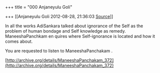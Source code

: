 +++
title = "000 Anjaneyulu Goli"

+++
[[Anjaneyulu Goli	2012-08-28, 21:36:03 [Source](https://groups.google.com/g/bvparishat/c/ewKr7xHGK3E)]]



In all the works AdiSankara talked about ignorance of the Self as the problem of human bondage and Self knowledge as remedy. ManeeshaPanchkam en quires where Self-ignorance is located and how it comes about.  
  
You are requested to listen to ManeeshaPanchakam .  
  
[http://archive.org/details/ManeeshaPanchakam_372](http://archive.org/details/ManeeshaPanchakam_372)  

